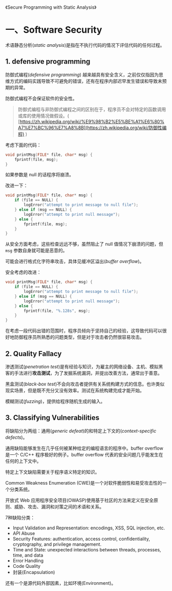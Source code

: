 《Secure Programming with Static Analysis》



# 一、Software Security

术语静态分析(*static analysis*)是指在不执行代码的情况下评估代码的任何过程。

## 1.   defensive programming

防御式编程(*defensive programming*) 越来越具有安全含义，之前仅仅指因为思维方式的编码实践导致不可避免的错误，还有在程序内部迟早发生错误和导致未预期的异常。

防御式编程不会保证软件的安全性。

> 防御式编程与非防御式编程之间的区别在于，程序员不会对特定的函数调用或库的使用情况做假设。( [https://zh.wikipedia.org/wiki/%E9%98%B2%E5%BE%A1%E6%80%A7%E7%BC%96%E7%A8%8B](https://zh.wikipedia.org/wiki/防御性编程) )

考虑下面的代码：

```c
void printMsg(FILE* file, char* msg) {
    fprintf(file, msg);
}
```

如果参数是 null 的话程序将崩溃。

改进一下：

```c
void printMsg(FILE* file, char* msg) {
	if (file == NULL) {
		logError("attempt to print message to null file");
	} else if (msg == NULL) {
		logError("attempt to print null message");
	} else {
		fprintf(file, msg);
	}
}
```

从安全方面考虑，这些检查远远不够，虽然阻止了 null 值情况下崩溃的问题，但 `msg` 参数自身就可能是恶意的。

可能会进行格式化字符串攻击，具体见缓冲区溢出(*buffer overflow*)。

安全考虑的改进：

```c
void printMsg(FILE* file, char* msg) {
	if (file == NULL) {
		logError("attempt to print message to null file");
	} else if (msg == NULL) {
		logError("attempt to print null message");
	} else {
		fprintf(file, "%.128s", msg);
	}
}
```

在考虑一段代码出错的范围时，程序员倾向于坚持自己的经验，这导致代码可以很好地防御程序员所熟悉的问题类型，但是对于攻击者仍然很容易攻击。



## 2. Quality Fallacy

渗透测试(*penetration test*)是有经验与知识，为雇主的网络设备、主机、模拟黑客的手法进行**攻击测试**，为了发掘系统漏洞，并提出改善方法，通常出于善意。

黑盒测试(*black-box test*)不会向攻击者提供有关系统构建方式的信息。也许类似现实场景，但是既不充分又没有效率。测试在系统构建完成才能开始。

模糊测试(*fuzzing*)，提供给程序随机生成的输入。



## 3. Classifying Vulnerabilities

将缺陷分为两组：通用(*generic defeat*)的和特定上下文的(*context-specific defects*)。

通用缺陷能够发生在几乎任何被某种给定的编程语言的程序中。buffer overflow 是一个 C/C++ 程序极好的例子。buffer overflow 代表的安全问题几乎能发生在任何的上下文中。

特定上下文缺陷需要关于程序语义特定的知识。

Common Weakness Enumeration (CWE)是一个对软件脆弱性和易受攻击性的一个分类系统。

开放式 Web 应用程序安全项目(OWASP)使用基于社区的方法来定义在安全原则、威胁、攻击、漏洞和对策之间的术语和关系。

7种缺陷分类：

- Input Validation and Representation: encodings, XSS, SQL injection, etc.
- API Abuse
- Security Features: authentication, access control, confidentiality, cryptography, and privilege management.
- Time and State: unexpected interactions between threads, processes, time, and data
- Error Handling
- Code Quality
- 封装(Encapsulation)

还有一个是源代码外部因素，比如环境(Environment)。

